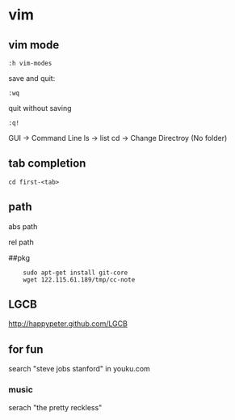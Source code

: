 # vim
## vim mode
	
	:h vim-modes

save and quit:

	:wq

quit without saving

	:q!
GUI -> Command Line
ls -> list
cd -> Change Directroy (No folder)


## tab completion

	cd first-<tab>

## path

abs path

rel path

##pkg

		sudo apt-get install git-core
		wget 122.115.61.189/tmp/cc-note

## LGCB

http://happypeter.github.com/LGCB

## for fun

search "steve jobs stanford" in youku.com

### music

serach "the pretty reckless"
